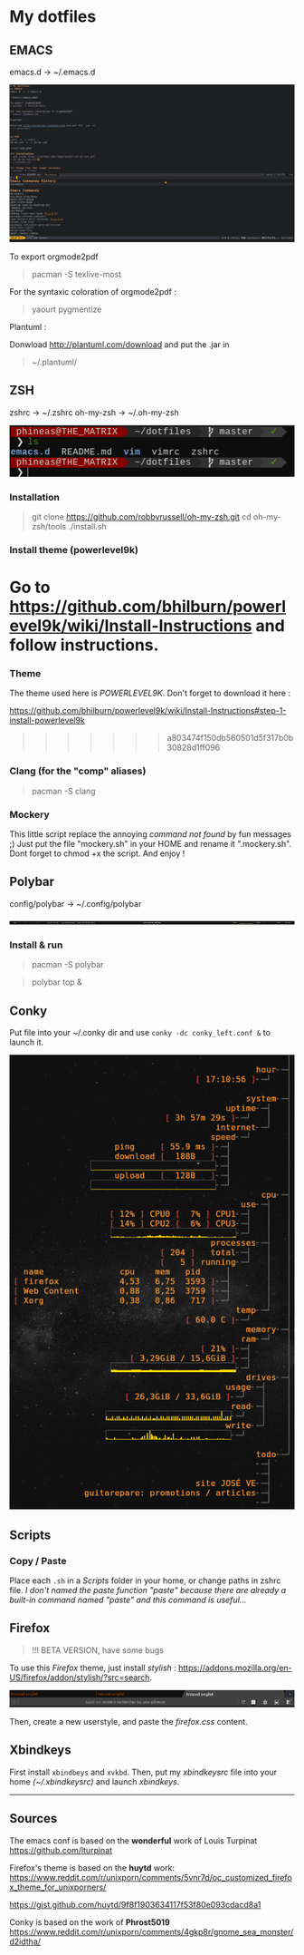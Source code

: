 # My dotfiles
## EMACS
emacs.d -> ~/.emacs.d

![emacs](emacs.png)

To export orgmode2pdf
> pacman -S texlive-most

For the syntaxic coloration of orgmode2pdf :
> yaourt pygmentize

Plantuml :

Donwload http://plantuml.com/download and put the .jar in
> ~/.plantuml/


## ZSH
zshrc -> ~/.zshrc
oh-my-zsh -> ~/.oh-my-zsh

![zsh](zsh.png)

### Installation
> git clone https://github.com/robbyrussell/oh-my-zsh.git
> cd oh-my-zsh/tools
> ./install.sh

### Install theme (powerlevel9k)
Go to https://github.com/bhilburn/powerlevel9k/wiki/Install-Instructions and follow instructions.
=======
### Theme
The theme used here is *POWERLEVEL9K*. Don't forget to download it here :

https://github.com/bhilburn/powerlevel9k/wiki/Install-Instructions#step-1-install-powerlevel9k
>>>>>>> a803474f150db560501d5f317b0b30828d1ff096

### Clang (for the "comp" aliases)
> pacman -S clang

### Mockery
This little script replace the annoying *command not found* by fun messages ;) 
Just put the file "mockery.sh" in your HOME and rename it ".mockery.sh". Dont forget to chmod +x the script. And enjoy !

## Polybar
config/polybar -> ~/.config/polybar

![polybar](polybar.png)

### Install & run
> pacman -S polybar

> polybar top &


## Conky
Put file into your ~/.conky dir and use `conky -dc conky_left.conf &` to launch it.

![conky](conky.png)


## Scripts
### Copy / Paste
Place each `.sh` in a *Scripts* folder in your home, or change paths in zshrc file.
*I don't named the paste function "paste" because there are already a built-in command named "paste" and this command is useful...*

## Firefox

> !!! BETA VERSION, have some bugs

To use this *Firefox* theme, just install *stylish* : https://addons.mozilla.org/en-US/firefox/addon/stylish/?src=search.

![firefox](firefox.png)

Then, create a new userstyle, and paste the *firefox.css* content.

## Xbindkeys
First install `xbindbeys` and `xvkbd`. Then, put my *xbindkeysrc* file into your home *(~/.xbindkeysrc)* and launch *xbindkeys*.

**********************************************

## Sources
The emacs conf is based on the **wonderful** work of Louis Turpinat https://github.com/lturpinat

Firefox's theme is based on the **huytd** work: 
https://www.reddit.com/r/unixporn/comments/5vnr7d/oc_customized_firefox_theme_for_unixporners/

https://gist.github.com/huytd/9f8f1903634117f53f80e093cdacd8a1

Conky is based on the work of **Phrost5019**  https://www.reddit.com/r/unixporn/comments/4gkp8r/gnome_sea_monster/d2idtha/
